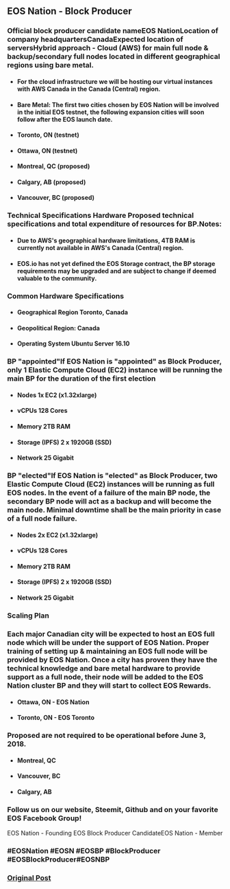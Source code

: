 ## EOS Nation - Block Producer

### **Official block producer** candidate nameEOS NationLocation of company headquartersCanadaExpected location of serversHybrid approach - Cloud (AWS) for main full node & backup/secondary full nodes located in different geographical regions using bare metal.

* #### For the cloud infrastructure we will be hosting our virtual instances with AWS Canada in the Canada (Central) region.
* #### Bare Metal: The first two cities chosen by EOS Nation will be involved in the initial EOS testnet, the following expansion cities will soon follow after the EOS launch date.
* #### Toronto, ON (testnet)
* #### Ottawa, ON (testnet)
* #### Montreal, QC (proposed)
* #### Calgary, AB (proposed)
* #### Vancouver, BC (proposed)

### **Technical Specifications Hardware Proposed technical specifications and total expenditure of resources for BP.Notes:**

* #### Due to AWS's geographical hardware limitations, 4TB RAM is currently not available in AWS's Canada (Central) region.
* #### EOS.io has not yet defined the EOS Storage contract, the BP storage requirements may be upgraded and are subject to change if deemed valuable to the community.

### **Common Hardware Specifications**

* #### Geographical Region Toronto, Canada
* #### Geopolitical Region: Canada
* #### Operating System Ubuntu Server 16.10

### **BP "appointed"If EOS Nation is "appointed" as Block Producer, only 1 Elastic Compute Cloud (EC2) instance will be running the main BP for the duration of the first election**

* #### Nodes 1x EC2 (x1.32xlarge)
* #### vCPUs 128 Cores
* #### Memory 2TB RAM
* #### Storage (IPFS) 2 x 1920GB (SSD)
* #### Network 25 Gigabit

### **BP "elected"If EOS Nation is "elected" as Block Producer, two Elastic Compute Cloud (EC2) instances will be running as full EOS nodes. In the event of a failure of the main BP node, the secondary BP node will act as a backup and will become the main node. Minimal downtime shall be the main priority in case of a full node failure.**

* #### Nodes 2x EC2 (x1.32xlarge)
* #### vCPUs 128 Cores
* #### Memory 2TB RAM
* #### Storage (IPFS) 2 x 1920GB (SSD)
* #### Network 25 Gigabit

### **Scaling Plan**
### **Each major Canadian city will be expected to host an EOS full node which will be under the support of EOS Nation. Proper training of setting up & maintaining an EOS full node will be provided by EOS Nation. Once a city has proven they have the technical knowledge and bare metal hardware to provide support as a full node, their node will be added to the EOS Nation cluster BP and they will start to collect EOS Rewards.**

* #### Ottawa, ON - EOS Nation
* #### Toronto, ON - EOS Toronto

### **Proposed are not required to be operational before June 3, 2018.**

* #### Montreal, QC
* #### Vancouver, BC
* #### Calgary, AB

### **Follow us on our website**, Steemit, Github and on your favorite EOS Facebook Group!
EOS Nation - Founding EOS Block Producer CandidateEOS Nation - Member
### **#EOSNation #EOSN #EOSBP #BlockProducer #EOSBlockProducer#EOSNBP**

### <a href="https://steemit.com/eos/@daverex/eos-nation-block-producer" target="_blank">Original Post</a>